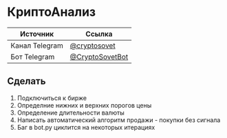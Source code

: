 # КриптоАнализ

Источник | Ссылка
---|---
Канал Telegram | [@cryptosovet](https://t.me/cryptosovet)
Бот Telegram | [@CryptoSovetBot](https://t.me/CryptoSovetBot)

Сделать
---
1. Подключиться к бирже
10. Определние нижних и верхних порогов цены
11. Определение длительности валюты
4. Написать автоматический алгоритм продажи - покупки без сигнала
5. Баг в bot.py циклится на некоторых итерациях
